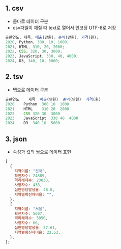 ## 1. csv

- 콤마로 데이터 구분
- csv파일이 깨질 때 text로 열어서 인코딩 UTF-8로 저장

```jsx
출판연도, 제목, 매출(만원), 순익(만원), 가격(원);
2020, Python, 300, 10, 1000;
2021, HTML, 310, 20, 2000;
2022, CSS, 320, 30, 3000;
2023, JavaScript, 330, 40, 4000;
2024, D3, 340, 10, 5000;
```

## 2. tsv

- 탭으로 데이터 구분

```jsx
출판연도	제목	매출(만원)	순익(만원)	가격(원)
2020	Python	300	10	1000
2021	HTML	310	20	2000
2022	CSS	320	30	3000
2023	JavaScript	330	40	4000
2024	D3	340	10	5000
```

## 3. json

- 속성과 값의 쌍으로 데이터 표현

```jsx
[
  {
    지역이름: "전국",
    확진자수: 24889,
    격리해제수: 23030,
    사망자수: 438,
    십만명당발생율: 48.0,
    지역별확진자비율: "",
  },
  {
    지역이름: "서울",
    확진자수: 5607,
    격리해제수: 5050,
    사망자수: 66,
    십만명당발생율: 57.61,
    지역별확진자비율: 22.53,
  },
];
```
